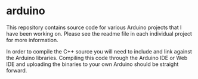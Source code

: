 # arduino
This repository contains source code for various Arduino projects that I have
been working on. Please see the readme file in each individual project for more
information.

In order to compile the C++ source you will need to include and link against
the Arduino libraries. Compiling this code through the Arduino IDE or Web IDE
and uploading the binaries to your own Arduino should be straight forward.

